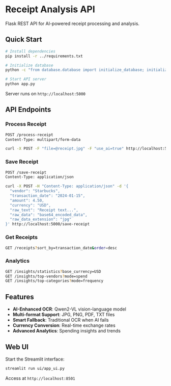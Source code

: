 # Receipt Analysis API

Flask REST API for AI-powered receipt processing and analysis.

## Quick Start

```bash
# Install dependencies
pip install -r ../requirements.txt

# Initialize database
python -c "from database.database import initialize_database; initialize_database()"

# Start API server
python app.py
```

Server runs on `http://localhost:5000`

## API Endpoints

### Process Receipt
```bash
POST /process-receipt
Content-Type: multipart/form-data

curl -X POST -F "file=@receipt.jpg" -F "use_ai=true" http://localhost:5000/process-receipt
```

### Save Receipt
```bash
POST /save-receipt
Content-Type: application/json

curl -X POST -H "Content-Type: application/json" -d '{
  "vendor": "Starbucks",
  "transaction_date": "2024-01-15",
  "amount": 4.50,
  "currency": "USD",
  "raw_text": "Receipt text...",
  "raw_data": "base64_encoded_data",
  "raw_data_extension": "jpg"
}' http://localhost:5000/save-receipt
```

### Get Receipts
```bash
GET /receipts?sort_by=transaction_date&order=desc
```

### Analytics
```bash
GET /insights/statistics?base_currency=USD
GET /insights/top-vendors?mode=spend
GET /insights/top-categories?mode=frequency
```

## Features

- **AI-Enhanced OCR**: Qwen2-VL vision-language model
- **Multi-format Support**: JPG, PNG, PDF, TXT files
- **Smart Fallback**: Traditional OCR when AI fails
- **Currency Conversion**: Real-time exchange rates
- **Advanced Analytics**: Spending insights and trends

## Web UI

Start the Streamlit interface:
```bash
streamlit run ui/app_ui.py
```

Access at `http://localhost:8501`